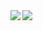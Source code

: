 <a href="https://github.com/anuraghazra/github-readme-stats">
  <img align="left" src="https://github-readme-stats.vercel.app/api?username=PiroHiroPiro&show_icons=true&count_private=true&theme=vue" />
</a>
<a href="https://github.com/anuraghazra/github-readme-stats">
  <img align="left" src="https://github-readme-stats.vercel.app/api/top-langs/?username=PiroHiroPiro&hide=jupyter%20notebook&theme=vue" />
</a>
